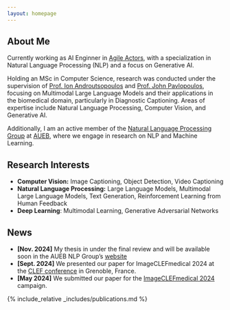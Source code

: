 ```yaml
---
layout: homepage
---
```


## About Me

Currently working as AI Enginner in [Agile Actors](https://www.agileactors.com), with a specialization in Natural Language Processing (NLP) and a focus on Generative AI.

Holding an MSc in Computer Science, research was conducted under the supervision of [Prof. Ion Androutsopoulos](https://www2.aueb.gr/users/ion/) and [Prof. John Pavlopoulos](https://ipavlopoulos.github.io/),  focusing on Multimodal Large Language Models and their applications in the biomedical domain, particularly in Diagnostic Captioning. Areas of expertise include Natural Language Processing, Computer Vision, and Generative AI.

Additionally, I am an active member of the [Natural Language Processing Group](http://nlp.cs.aueb.gr/) at [AUEB](https://www.aueb.gr), where we engage in research on NLP and Machine Learning.



## Research Interests

- **Computer Vision:** Image Captioning, Object Detection, Video Captioning
- **Natural Language Processing:** Large Language Models, Multimodal Large Language Models, Text Generation, Reinforcement Learning from Human Feedback
- **Deep Learning**: Multimodal Learning, Generative Adversarial Networks


## News

- **[Nov. 2024]** My thesis in under the final review and will be available soon in the AUEB NLP Group’s [website](http://nlp.cs.aueb.gr/theses.html)
- **[Sept. 2024]** We presented our paper for ImageCLEFmedical 2024 at the [CLEF conference](https://clef2024.imag.fr/) in Grenoble, France.
- **[May 2024]** We submitted our paper for the [ImageCLEFmedical 2024](https://www.imageclef.org/2024/medical) campaign.


{% include_relative _includes/publications.md %}


<!-- {% include_relative _includes/services.md %} -->
